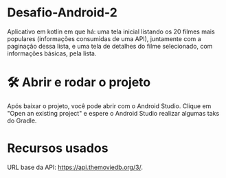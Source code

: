 # Desafio-Android-2

Aplicativo em kotlin em que há: uma tela inicial listando os 20 filmes mais populares (informações consumidas de uma API), juntamente com a paginação
dessa lista, e uma tela de detalhes do filme selecionado, com informações básicas, pela lista. 

# 🛠️ Abrir e rodar o projeto

Após baixar o projeto, você pode abrir com o Android Studio. Clique em "Open an existing project" e espere o Android Studio realizar algumas taks do Gradle.

# Recursos usados

URL base da API: https://api.themoviedb.org/3/.
